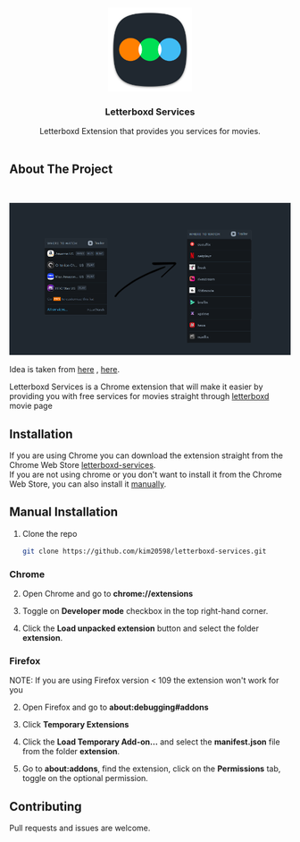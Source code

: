
<br />
<p align="center">
  <a href="https://github.com/kim20598/letterboxd-services.git">
    <img src="letterboxd-logo.png" alt="Logo" width="150" height="150">
  </a>  
  
  <h3 align="center">Letterboxd Services</h3>

  <p align="center">
    Letterboxd Extension that provides you services for movies.
    <br/>
    <br/>

## About The Project

<br />

![preview](screenshots/screenshot1.png)
<br/>

Idea is taken from [here](https://github.com/Hame-daani/letterboxd_util) , [here](https://github.com/pypp/letterboxd-services/).

Letterboxd Services is a Chrome extension that will make it easier by providing you with free services for movies straight through [letterboxd](https://letterboxd.com/) movie page

## Installation

If you are using Chrome you can download the extension straight from the Chrome Web Store [letterboxd-services](https://github.com/kim20598/letterboxd-services.git).  
If you are not using chrome or you don't want to install it from the Chrome Web Store, you can also install it [manually](#manual-installation).

## Manual Installation

1. Clone the repo

   ```sh
   git clone https://github.com/kim20598/letterboxd-services.git
   ```

### Chrome

2. Open Chrome and go to **chrome://extensions**

3. Toggle on **Developer mode** checkbox in the top right-hand corner.

4. Click the **Load unpacked extension** button and select the folder **extension**.

### Firefox

NOTE: If you are using Firefox version < 109 the extension won't work for you

2. Open Firefox and go to **about:debugging#addons**

3. Click **Temporary Extensions**

4. Click the **Load Temporary Add-on…** and select the **manifest.json** file from the folder **extension**.

5. Go to **about:addons**, find the extension, click on the **Permissions** tab, toggle on the optional permission.

## Contributing

Pull requests and issues are welcome.
